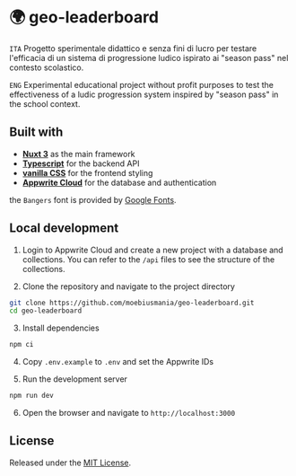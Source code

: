 # 🌍 geo-leaderboard

`ITA`
Progetto sperimentale didattico e senza fini di lucro per testare l'efficacia di un sistema di progressione ludico ispirato ai "season pass" nel contesto scolastico.

`ENG`
Experimental educational project without profit purposes to test the effectiveness of a ludic progression system inspired by "season pass" in the school context.

## Built with

- **[Nuxt 3](https://nuxt.com/)** as the main framework
- **[Typescript](https://www.typescriptlang.org/)** for the backend API
- **[vanilla CSS](https://developer.mozilla.org/en-US/docs/Web/CSS)** for the frontend styling
- **[Appwrite Cloud](https://appwrite.io/)** for the database and authentication

the `Bangers` font is provided by [Google Fonts](https://fonts.google.com/specimen/Bangers).

## Local development

1. Login to Appwrite Cloud and create a new project with a database and collections. You can refer to the `/api` files to see the structure of the collections.

2. Clone the repository and navigate to the project directory

```bash
git clone https://github.com/moebiusmania/geo-leaderboard.git
cd geo-leaderboard
```

3. Install dependencies

```bash
npm ci
```

4. Copy `.env.example` to `.env` and set the Appwrite IDs

5. Run the development server

```bash
npm run dev
```

6. Open the browser and navigate to `http://localhost:3000`

## License

Released under the [MIT License](LICENSE).
